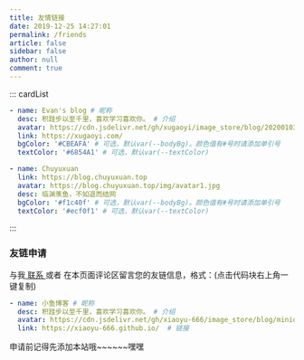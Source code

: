 ```yaml
---
title: 友情链接
date: 2019-12-25 14:27:01
permalink: /friends
article: false
sidebar: false
author: null
comment: true
---
```


<!--
普通卡片列表容器，可用于友情链接、项目推荐、古诗词展示等。
cardList 后面可跟随一个数字表示每行最多显示多少个，选值范围1~4，默认3。在小屏时会根据屏幕宽度减少每行显示数量。
-->
::: cardList

```yaml
- name: Evan's blog # 昵称
  desc: 积跬步以至千里，喜欢学习喜欢你。 # 介绍
  avatar: https://cdn.jsdelivr.net/gh/xugaoyi/image_store/blog/20200103123203.jpg # 头像
  link: https://xugaoyi.com/
  bgColor: '#CBEAFA' # 可选，默认var(--bodyBg)。颜色值有#号时请添加单引号
  textColor: '#6854A1' # 可选，默认var(--textColor)

- name: Chuyuxuan
  link: https://blog.chuyuxuan.top
  avatar: https://blog.chuyuxuan.top/img/avatar1.jpg
  desc: 临渊羡鱼，不如退而结网
  bgColor: '#f1c40f' # 可选，默认var(--bodyBg)。颜色值有#号时请添加单引号
  textColor: '#ecf0f1' # 可选，默认var(--textColor)
```

:::

### 友链申请

与我[ 联系 ](/about/#联系)或者 在本页面评论区留言您的友链信息，格式：(点击代码块右上角一键复制)

```yaml
- name: 小鱼博客 # 昵称
  desc: 积跬步以至千里，喜欢学习喜欢你。 # 介绍
  avatar: https://cdn.jsdelivr.net/gh/xiaoyu-666/image_store/blog/minion.png # 头像
  link: https://xiaoyu-666.github.io/  # 链接
```

申请前记得先添加本站哦~~~~~~嘿嘿
